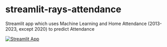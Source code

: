 # streamlit-rays-attendance

Streamlit app which uses Machine Learning and Home Attendance (2013-2023, except 2020) to predict Attendance

<a href="https://app-rays-attendance-nevwmshpnyykend8fubyrz.streamlit.app"><img src="https://static.streamlit.io/badges/streamlit_badge_black_white.svg" alt="Streamlit App" data-canonical-src="https://static.streamlit.io/badges/streamlit_badge_black_white.svg" style="max-width: 100%;"></a>
